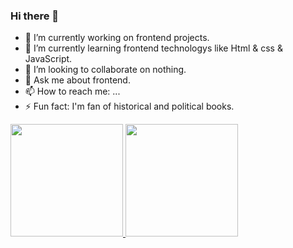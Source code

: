 ### Hi there 👋

- 🔭 I’m currently working on frontend projects.
- 🌱 I’m currently learning frontend technologys like Html & css & JavaScript.
- 👯 I’m looking to collaborate on nothing.
- 💬 Ask me about frontend.
- 📫 How to reach me: ...
- ⚡ Fun fact: I'm fan of historical and political books.

<p align="left">
<a href="https://github.com/cloudfreexiao">
  <img height="180em" src="https://github-readme-stats-eight-theta.vercel.app/api/top-langs/?username=Astiyaxh&layout=compact&langs_count=8&theme=algolia"/>
  <img height="180em" src="https://github-readme-stats-eight-theta.vercel.app/api?username=Astiyaxh&show_icons=true&theme=algolia&include_all_commits=true&count_private=true"/>
</a>
</p>
